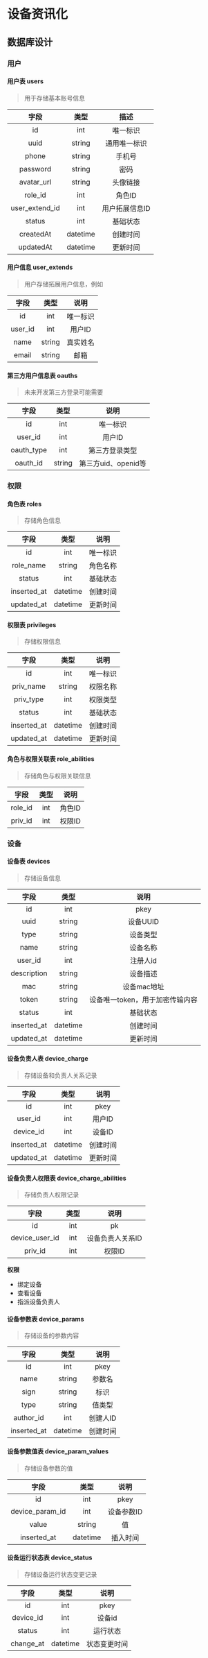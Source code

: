 # 设备资讯化

## 数据库设计

### 用户

#### 用户表 users

> 用于存储基本账号信息

| 字段 | 类型 | 描述 |
|:----:|:----:|:----:|
| id | int | 唯一标识 |
| uuid | string | 通用唯一标识 |
| phone | string | 手机号 |
| password | string | 密码 |
| avatar_url | string | 头像链接 |
| role_id | int | 角色ID |
| user_extend_id | int | 用户拓展信息ID |
| status | int | 基础状态 |
| createdAt | datetime | 创建时间 |
| updatedAt | datetime | 更新时间 |

#### 用户信息 user_extends

> 用户存储拓展用户信息，例如

| 字段 | 类型 | 说明 |
|:----:|:----:|:----:|
| id | int | 唯一标识 |
| user_id | int | 用户ID |
| name | string | 真实姓名 |
| email | string | 邮箱 |

#### 第三方用户信息表 oauths

> 未来开发第三方登录可能需要

| 字段 | 类型 | 说明 |
|:----:|:----:|:----:|
| id | int | 唯一标识 |
| user_id | int | 用户ID |
| oauth_type | int | 第三方登录类型 |
| oauth_id | string | 第三方uid、openid等 |

### 权限

#### 角色表 roles

> 存储角色信息

| 字段 | 类型 | 说明 |
|:----:|:----:|:----:|
| id | int | 唯一标识 |
| role_name | string | 角色名称 |
| status | int | 基础状态 |
| inserted_at | datetime | 创建时间 |
| updated_at | datetime | 更新时间 |

#### 权限表 privileges

> 存储权限信息

| 字段 | 类型 | 说明 |
|:----:|:----:|:----:|
| id | int | 唯一标识 |
| priv_name | string | 权限名称 |
| priv_type | int | 权限类型 |
| status | int | 基础状态 |
| inserted_at | datetime | 创建时间 |
| updated_at | datetime | 更新时间 |

#### 角色与权限关联表 role_abilities

> 存储角色与权限关联信息

| 字段 | 类型 | 说明 |
|:----:|:----:|:----:|
| role_id | int | 角色ID |
| priv_id | int | 权限ID |

### 设备

#### 设备表 devices

> 存储设备信息

| 字段 | 类型 | 说明 |
|:----:|:----:|:----:|
| id | int | pkey |
| uuid | string | 设备UUID |
| type | string | 设备类型 |
| name | string | 设备名称 |
| user_id | int | 注册人id |
| description | string | 设备描述 |
| mac | string | 设备mac地址 |
| token | string | 设备唯一token，用于加密传输内容 |
| status | int | 基础状态 |
| inserted_at | datetime | 创建时间 |
| updated_at | datetime | 更新时间 |

#### 设备负责人表 device_charge

> 存储设备和负责人关系记录

| 字段 | 类型 | 说明 |
|:----:|:----:|:----:|
| id | int | pkey |
| user_id | int | 用户ID |
| device_id | int | 设备ID |
| inserted_at | datetime | 创建时间 |
| updated_at | datetime | 更新时间 |

#### 设备负责人权限表 device_charge_abilities

> 存储负责人权限记录

| 字段 | 类型 | 说明 |
|:----:|:----:|:----:|
| id | int | pk |
| device_user_id | int | 设备负责人关系ID |
| priv_id | int | 权限ID |

**权限**

- 绑定设备
- 查看设备
- 指派设备负责人

#### 设备参数表 device_params

> 存储设备的参数内容

| 字段 | 类型 | 说明 |
|:----:|:----:|:----:|
| id | int | pkey |
| name | string | 参数名 |
| sign | string | 标识 |
| type | string | 值类型 |
| author_id | int | 创建人ID |
| inserted_at | datetime | 创建时间 |

#### 设备参数值表 device_param_values

> 存储设备参数的值

| 字段 | 类型 | 说明 |
|:----:|:----:|:----:|
| id | int | pkey |
| device_param_id | int | 设备参数ID |
| value | string | 值 |
| inserted_at | datetime | 插入时间 |


#### 设备运行状态表 device_status

> 存储设备运行状态变更记录

| 字段 | 类型 | 说明 |
|:----:|:----:|:----:|
| id | int | pkey |
| device_id | int | 设备id |
| status | int | 运行状态 |
| change_at | datetime | 状态变更时间 |
